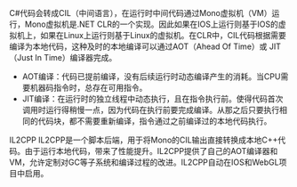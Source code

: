 C#代码会转成CIL（中间语言），在运行时中间代码通过Mono虚拟机（VM）运行，Mono虚拟机是.NET CLR的一个实现。因此如果在IOS上运行则基于IOS的虚拟机上，如果在Linux上运行则基于Linux的虚拟机。在CLR中，CIL代码根据需要编译为本地代码，这种及时的本地编译可以通过AOT（Ahead Of Time）或 JIT（Just In Time）编译器完成。
- AOT编译：代码已提前编译，没有后续运行时动态编译产生的消耗。当CPU需要机器码指令时，总存在可用指令。
- JIT编译：在运行时的独立线程中动态执行，且在指令执行前。使得代码首次调用时运行得稍慢一点，因为代码在执行前要完成编译。从那之后只要执行相同的代码块，都不需要重新编译，指令通过之前编译过的本地代码执行。

IL2CPP
IL2CPP是一个脚本后端，用于将Mono的CIL输出直接转换成本地C++代码。由于运行本地代码，带来了性能提升。IL2CPP提供了自己的AOT编译器和VM，允许定制对GC等子系统和编译过程的改进。IL2CPP自动在IOS和WebGL项目中启用。

